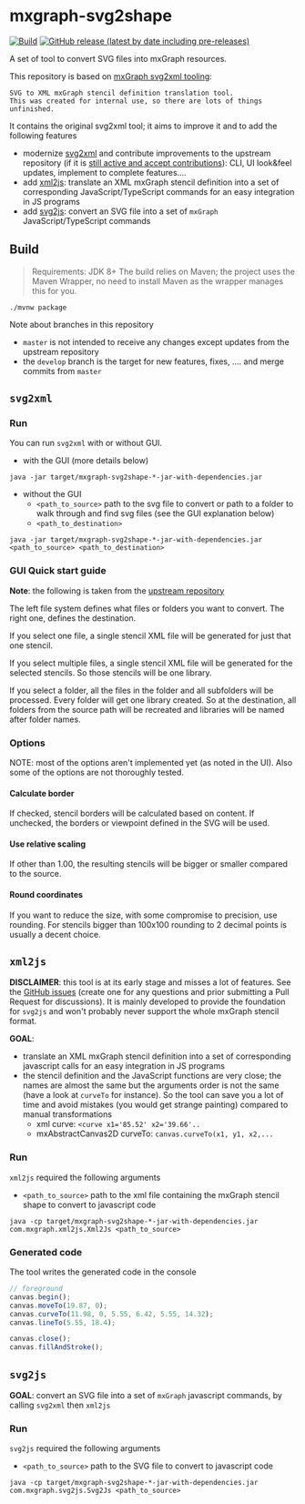 # mxgraph-svg2shape
[![Build](https://github.com/process-analytics//mxgraph-svg2shape/workflows/Build/badge.svg)](https://github.com/process-analytics/mxgraph-svg2shape/actions)
[![GitHub release (latest by date including pre-releases)](https://img.shields.io/github/v/release/process-analytics/mxgraph-svg2shape?color=orange&include_prereleases)](https://github.com/process-analytics/mxgraph-svg2shape/releases)



A set of tool to convert SVG files into mxGraph resources.

This repository is based on [mxGraph svg2xml tooling](https://github.com/jgraph/svg2xml):
```
SVG to XML mxGraph stencil definition translation tool.
This was created for internal use, so there are lots of things unfinished.
```

It contains the original svg2xml tool; it aims to improve it and to add the following features
- modernize [svg2xml](#svg2xml) and contribute improvements to the upstream repository (if it is [still active and accept
 contributions](https://github.com/jgraph/svg2xml/pull/13#issuecomment-619573225)): CLI, UI look&feel updates, implement to complete features....
- add [xml2js](#xml2js): translate an XML mxGraph stencil definition into a set of corresponding JavaScript/TypeScript commands for an
easy integration in JS programs
- add [svg2js](#svg2js): convert an SVG file into a set of `mxGraph` JavaScript/TypeScript commands



## Build

> Requirements: JDK 8+
> The build relies on Maven; the project uses the Maven Wrapper, no need to install Maven as the wrapper manages this
> for you.

```
./mvnw package
```

Note about branches in this repository
- `master` is not intended to receive any changes except updates from the upstream repository
- the `develop` branch is the target for new features, fixes, .... and merge commits from `master`  


## `svg2xml`

### Run

You can run `svg2xml` with or without GUI.
- with the GUI (more details below)
```
java -jar target/mxgraph-svg2shape-*-jar-with-dependencies.jar
```
- without the GUI
  - `<path_to_source>` path to the svg file to convert or path to a folder to walk through and find svg files (see the
  GUI explanation below)
  - `<path_to_destination>` 
```
java -jar target/mxgraph-svg2shape-*-jar-with-dependencies.jar <path_to_source> <path_to_destination>
```

### GUI Quick start guide

**Note**: the following is taken from the [upstream repository](https://github.com/jgraph/svg2xml)

The left file system defines what files or folders you want to convert. The right one, defines the destination.

If you select one file, a single stencil XML file will be generated for just that one stencil. 

If you select multiple files, a single stencil XML file will be generated for the selected stencils. So those stencils will be one library.

If you select a folder, all the files in the folder and all subfolders will be processed. Every folder will get one library created. So at the destination, all folders from the source path will be recreated and libraries will be named after folder names.

### Options

NOTE: most of the options aren't implemented yet (as noted in the UI). Also some of the options are not thoroughly tested.

#### Calculate border

If checked, stencil borders will be calculated based on content. If unchecked, the borders or viewpoint defined in the SVG will be used.

#### Use relative scaling

If other than 1.00, the resulting stencils will be bigger or smaller compared to the source.

#### Round coordinates

If you want to reduce the size, with some compromise to precision, use rounding. For stencils bigger than 100x100 rounding to 2 decimal points is usually a decent choice.


## `xml2js`

**DISCLAIMER**: this tool is at its early stage and misses a lot of features. See the [GitHub issues](https://github.com/process-analytics/mxgraph-svg2shape/issues)
(create one for any questions and prior submitting a Pull Request for discussions). It is mainly developed to provide the foundation for `svg2js`
and won't probably never support the whole mxGraph stencil format.


**GOAL**: 
- translate an XML mxGraph stencil definition into a set of corresponding javascript calls for an easy integration in JS programs
- the stencil definition and the JavaScript functions are very close; the names are almost the same but the arguments order is not the same
(have a look at `curveTo` for instance). So the tool can save you a lot of time and avoid mistakes (you would get strange painting) compared to manual
transformations
  - xml curve: `<curve x1='85.52' x2='39.66'..`
  - mxAbstractCanvas2D curveTo: `canvas.curveTo(x1, y1, x2,...`


### Run

`xml2js` required the following arguments
- `<path_to_source>` path to the xml file containing the mxGraph stencil shape to convert to javascript code
```
java -cp target/mxgraph-svg2shape-*-jar-with-dependencies.jar com.mxgraph.xml2js.Xml2Js <path_to_source>
```

### Generated code

The tool writes the generated code in the console
``` javascript
// foreground
canvas.begin();
canvas.moveTo(19.87, 0);
canvas.curveTo(11.98, 0, 5.55, 6.42, 5.55, 14.32);
canvas.lineTo(5.55, 18.4);

canvas.close();
canvas.fillAndStroke();
```

## `svg2js`

**GOAL**: convert an SVG file into a set of `mxGraph` javascript commands, by calling `svg2xml` then `xml2js` 

### Run

`svg2js` required the following arguments
- `<path_to_source>` path to the SVG file to convert to javascript code
```
java -cp target/mxgraph-svg2shape-*-jar-with-dependencies.jar com.mxgraph.svg2js.Svg2Js <path_to_source>
```

